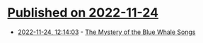 # [Published on 2022-11-24](index.md)

* [2022-11-24, 12:14:03](https://news.ycombinator.com/item?id=33730436) - [The Mystery of the Blue Whale Songs](https://nautil.us/the-mystery-of-the-blue-whale-songs-248099/)
